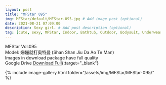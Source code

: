 ```yaml
---
layout: post
title: "MFStar 095"
img: MFStar/default/MFStar-095.jpg # Add image post (optional)
date: 2021-08-21 07:09:00
description: Sexy girl. # Add post description (optional)
tag: [cute, sexy, MFStar, Indoor, Bathtub, Outdoor, Bodysuit, Underwear, Cosplay, Big Tits, Tattoo, CHINAGIRLS]
---
```

MFStar Vol.095  
Model: 姗姗就打奥特曼 (Shan Shan Jiu Da Ao Te Man)    
Images in download package have full quality                    
Google Drive [Download Full](https://ouo.io/1K0AyA){:target="_blank"}

{% include image-gallery.html folder="/assets/img/MFStar/MFStar-095/" %}
